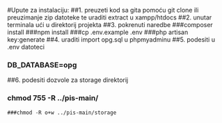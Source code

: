 #Upute za instalaciju:
##1. preuzeti kod sa gita pomoću git clone ili preuzimanje zip datoteke te uraditi extract u xampp/htdocs
##2. unutar terminala ući u direktorij projekta
##3. pokrenuti naredbe
 ###composer install
 ###npm install
###cp .env.example .env
###php artisan key:generate
##4. uraditi import opg.sql u phpmyadminu 
##5. podesiti u .env datoteci 
   ### DB_DATABASE=opg
##6.  podesiti dozvole za storage direktorij
   ### chmod 755 -R ../pis-main/
    ###chmod -R o+w ../pis-main/storage
